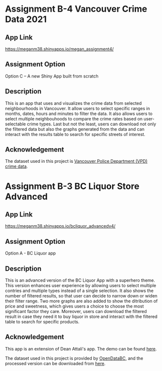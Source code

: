 # Assignment B-4 Vancouver Crime Data 2021

## App Link

https://meganm38.shinyapps.io/megan_assignment4/

## Assignment Option

Option C – A new Shiny App built from scratch

## Description

This is an app that uses and visualizes the crime data from selected neighbourhoods in Vancouver. It allow users to select specific ranges in months, dates, hours and minutes to filter the data. It also allows users to select multiple neighbouhoods to compare the crime rates based on user-selectable crime types. Last but not the least, users can download not only the filtered data but also the graphs generated from the data and can interact with the results table to search for specific streets of interest.


## Acknowledgement

The dataset used in this project is [Vancouver Police Department (VPD) crime data](https://geodash.vpd.ca/opendata/).


# Assignment B-3 BC Liquor Store Advanced

## App Link

https://meganm38.shinyapps.io/bcliquor_advancedv4/

## Assignment Option

Option A - BC Liquor app

## Description

This is an advanced version of the BC Liquor App with a superhero theme. This version enhances user experience by allowing users to select multiple contries and multiple types instead of a single selection. It also shows the number of filtered results, so that user can decide to narrow down or widen their filter range. Two more graphs are also added to show the ditribution of price and sweetness, which gives users a choice to choose the most significant factor they care. Moreover, users can download the filtered result in case they need it to buy liquor in store and interact with the filtered table to search for specific products.

## Acknowledgement
This app is an extension of Dean Attali's app. The demo can be found [here](https://deanattali.com/blog/building-shiny-apps-tutorial/). 

The dataset used in this project is provided by [OpenDataBC](https://catalogue.data.gov.bc.ca/dataset/bc-liquor-store-product-price-list-historical-prices), and the processed version can be downloaded from [here](https://deanattali.com/files/bcl-data.csv).
